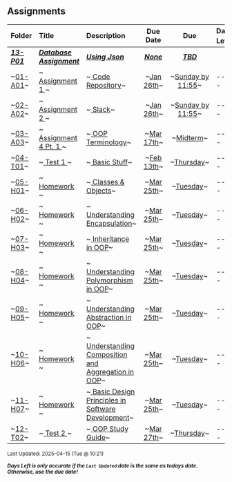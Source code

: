 ## Assignments

| Folder | Title | Description | Due Date | Due | Days Left<sup>*</sup> |
|:------|:------|:------|:-----:|:-----:|-----|
| ***<a href="https://github.com/rugbyprof/2143-Object-Oriented-Programming/tree/master/Assignments/13-P01">13-P01</a>*** | ***<a href="https://github.com/rugbyprof/2143-Object-Oriented-Programming/tree/master/Assignments/13-P01"> Database Assignment </a>*** | ***<a href="https://github.com/rugbyprof/2143-Object-Oriented-Programming/tree/master/Assignments/13-P01"> Using Json</a>*** | ***<a href="https://github.com/rugbyprof/2143-Object-Oriented-Programming/tree/master/Assignments/13-P01">None</a>*** | ***<a href="https://github.com/rugbyprof/2143-Object-Oriented-Programming/tree/master/Assignments/13-P01"> TBD</a>*** |  |
| ~<a href="https://github.com/rugbyprof/2143-Object-Oriented-Programming/tree/master/Assignments/01-A01">01-A01</a>~ | ~<a href="https://github.com/rugbyprof/2143-Object-Oriented-Programming/tree/master/Assignments/01-A01"> Assignment 1 </a>~ | ~<a href="https://github.com/rugbyprof/2143-Object-Oriented-Programming/tree/master/Assignments/01-A01"> Code Repository</a>~ | ~<a href="https://github.com/rugbyprof/2143-Object-Oriented-Programming/tree/master/Assignments/01-A01">Jan 26th</a>~ | ~<a href="https://github.com/rugbyprof/2143-Object-Oriented-Programming/tree/master/Assignments/01-A01">Sunday by 11:55</a>~ | ---- |
| ~<a href="https://github.com/rugbyprof/2143-Object-Oriented-Programming/tree/master/Assignments/02-A02">02-A02</a>~ | ~<a href="https://github.com/rugbyprof/2143-Object-Oriented-Programming/tree/master/Assignments/02-A02"> Assignment 2 </a>~ | ~<a href="https://github.com/rugbyprof/2143-Object-Oriented-Programming/tree/master/Assignments/02-A02"> Slack</a>~ | ~<a href="https://github.com/rugbyprof/2143-Object-Oriented-Programming/tree/master/Assignments/02-A02">Jan 26th</a>~ | ~<a href="https://github.com/rugbyprof/2143-Object-Oriented-Programming/tree/master/Assignments/02-A02">Sunday by 11:55</a>~ | ---- |
| ~<a href="https://github.com/rugbyprof/2143-Object-Oriented-Programming/tree/master/Assignments/03-A03">03-A03</a>~ | ~<a href="https://github.com/rugbyprof/2143-Object-Oriented-Programming/tree/master/Assignments/03-A03"> Assignment 4 Pt. 1 </a>~ | ~<a href="https://github.com/rugbyprof/2143-Object-Oriented-Programming/tree/master/Assignments/03-A03"> OOP Terminology</a>~ | ~<a href="https://github.com/rugbyprof/2143-Object-Oriented-Programming/tree/master/Assignments/03-A03">Mar 17th</a>~ | ~<a href="https://github.com/rugbyprof/2143-Object-Oriented-Programming/tree/master/Assignments/03-A03">Midterm</a>~ | ---- |
| ~<a href="https://github.com/rugbyprof/2143-Object-Oriented-Programming/tree/master/Assignments/04-T01">04-T01</a>~ | ~<a href="https://github.com/rugbyprof/2143-Object-Oriented-Programming/tree/master/Assignments/04-T01"> Test 1 </a>~ | ~<a href="https://github.com/rugbyprof/2143-Object-Oriented-Programming/tree/master/Assignments/04-T01"> Basic Stuff</a>~ | ~<a href="https://github.com/rugbyprof/2143-Object-Oriented-Programming/tree/master/Assignments/04-T01">Feb 13th</a>~ | ~<a href="https://github.com/rugbyprof/2143-Object-Oriented-Programming/tree/master/Assignments/04-T01">Thursday</a>~ | ---- |
| ~<a href="https://github.com/rugbyprof/2143-Object-Oriented-Programming/tree/master/Assignments/05-H01">05-H01</a>~ | ~<a href="https://github.com/rugbyprof/2143-Object-Oriented-Programming/tree/master/Assignments/05-H01"> Homework </a>~ | ~<a href="https://github.com/rugbyprof/2143-Object-Oriented-Programming/tree/master/Assignments/05-H01"> Classes & Objects</a>~ | ~<a href="https://github.com/rugbyprof/2143-Object-Oriented-Programming/tree/master/Assignments/05-H01">Mar 25th</a>~ | ~<a href="https://github.com/rugbyprof/2143-Object-Oriented-Programming/tree/master/Assignments/05-H01">Tuesday</a>~ | ---- |
| ~<a href="https://github.com/rugbyprof/2143-Object-Oriented-Programming/tree/master/Assignments/06-H02">06-H02</a>~ | ~<a href="https://github.com/rugbyprof/2143-Object-Oriented-Programming/tree/master/Assignments/06-H02"> Homework </a>~ | ~<a href="https://github.com/rugbyprof/2143-Object-Oriented-Programming/tree/master/Assignments/06-H02"> Understanding Encapsulation</a>~ | ~<a href="https://github.com/rugbyprof/2143-Object-Oriented-Programming/tree/master/Assignments/06-H02">Mar 25th</a>~ | ~<a href="https://github.com/rugbyprof/2143-Object-Oriented-Programming/tree/master/Assignments/06-H02">Tuesday</a>~ | ---- |
| ~<a href="https://github.com/rugbyprof/2143-Object-Oriented-Programming/tree/master/Assignments/07-H03">07-H03</a>~ | ~<a href="https://github.com/rugbyprof/2143-Object-Oriented-Programming/tree/master/Assignments/07-H03"> Homework </a>~ | ~<a href="https://github.com/rugbyprof/2143-Object-Oriented-Programming/tree/master/Assignments/07-H03"> Inheritance in OOP</a>~ | ~<a href="https://github.com/rugbyprof/2143-Object-Oriented-Programming/tree/master/Assignments/07-H03">Mar 25th</a>~ | ~<a href="https://github.com/rugbyprof/2143-Object-Oriented-Programming/tree/master/Assignments/07-H03">Tuesday</a>~ | ---- |
| ~<a href="https://github.com/rugbyprof/2143-Object-Oriented-Programming/tree/master/Assignments/08-H04">08-H04</a>~ | ~<a href="https://github.com/rugbyprof/2143-Object-Oriented-Programming/tree/master/Assignments/08-H04"> Homework </a>~ | ~<a href="https://github.com/rugbyprof/2143-Object-Oriented-Programming/tree/master/Assignments/08-H04"> Understanding Polymorphism in OOP</a>~ | ~<a href="https://github.com/rugbyprof/2143-Object-Oriented-Programming/tree/master/Assignments/08-H04">Mar 25th</a>~ | ~<a href="https://github.com/rugbyprof/2143-Object-Oriented-Programming/tree/master/Assignments/08-H04">Tuesday</a>~ | ---- |
| ~<a href="https://github.com/rugbyprof/2143-Object-Oriented-Programming/tree/master/Assignments/09-H05">09-H05</a>~ | ~<a href="https://github.com/rugbyprof/2143-Object-Oriented-Programming/tree/master/Assignments/09-H05"> Homework </a>~ | ~<a href="https://github.com/rugbyprof/2143-Object-Oriented-Programming/tree/master/Assignments/09-H05"> Understanding Abstraction in OOP</a>~ | ~<a href="https://github.com/rugbyprof/2143-Object-Oriented-Programming/tree/master/Assignments/09-H05">Mar 25th</a>~ | ~<a href="https://github.com/rugbyprof/2143-Object-Oriented-Programming/tree/master/Assignments/09-H05">Tuesday</a>~ | ---- |
| ~<a href="https://github.com/rugbyprof/2143-Object-Oriented-Programming/tree/master/Assignments/10-H06">10-H06</a>~ | ~<a href="https://github.com/rugbyprof/2143-Object-Oriented-Programming/tree/master/Assignments/10-H06"> Homework </a>~ | ~<a href="https://github.com/rugbyprof/2143-Object-Oriented-Programming/tree/master/Assignments/10-H06"> Understanding Composition and Aggregation in OOP</a>~ | ~<a href="https://github.com/rugbyprof/2143-Object-Oriented-Programming/tree/master/Assignments/10-H06">Mar 25th</a>~ | ~<a href="https://github.com/rugbyprof/2143-Object-Oriented-Programming/tree/master/Assignments/10-H06">Tuesday</a>~ | ---- |
| ~<a href="https://github.com/rugbyprof/2143-Object-Oriented-Programming/tree/master/Assignments/11-H07">11-H07</a>~ | ~<a href="https://github.com/rugbyprof/2143-Object-Oriented-Programming/tree/master/Assignments/11-H07"> Homework </a>~ | ~<a href="https://github.com/rugbyprof/2143-Object-Oriented-Programming/tree/master/Assignments/11-H07"> Basic Design Principles in Software Development</a>~ | ~<a href="https://github.com/rugbyprof/2143-Object-Oriented-Programming/tree/master/Assignments/11-H07">Mar 25th</a>~ | ~<a href="https://github.com/rugbyprof/2143-Object-Oriented-Programming/tree/master/Assignments/11-H07">Tuesday</a>~ | ---- |
| ~<a href="https://github.com/rugbyprof/2143-Object-Oriented-Programming/tree/master/Assignments/12-T02">12-T02</a>~ | ~<a href="https://github.com/rugbyprof/2143-Object-Oriented-Programming/tree/master/Assignments/12-T02"> Test 2 </a>~ | ~<a href="https://github.com/rugbyprof/2143-Object-Oriented-Programming/tree/master/Assignments/12-T02"> OOP Study Guide</a>~ | ~<a href="https://github.com/rugbyprof/2143-Object-Oriented-Programming/tree/master/Assignments/12-T02">Mar 27th</a>~ | ~<a href="https://github.com/rugbyprof/2143-Object-Oriented-Programming/tree/master/Assignments/12-T02">Thursday</a>~ | ---- |

<sup>Last Updated: 2025-04-15 (Tue @ 10:21)</sup> 

<sup>***Days Left is only accurate if the `Last Updated` date is the same as todays date. Otherwise, use the due date!***</sup> 